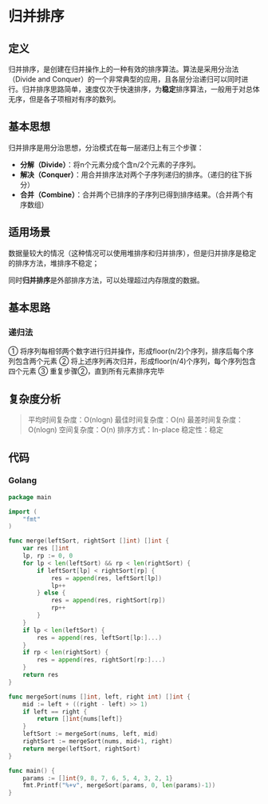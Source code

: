 # 归并排序

## 定义

归并排序，是创建在归并操作上的一种有效的排序算法。算法是采用分治法（Divide and Conquer）的一个非常典型的应用，且各层分治递归可以同时进行。归并排序思路简单，速度仅次于快速排序，为**稳定**排序算法，一般用于对总体无序，但是各子项相对有序的数列。



## 基本思想

归并排序是用分治思想，分治模式在每一层递归上有三个步骤：

- **分解（Divide）**：将n个元素分成个含n/2个元素的子序列。
- **解决（Conquer）**：用合并排序法对两个子序列递归的排序。（递归的往下拆分）
- **合并（Combine）**：合并两个已排序的子序列已得到排序结果。（合并两个有序数组）



## 适用场景

数据量较大的情况（这种情况可以使用堆排序和归并排序），但是归并排序是稳定的排序方法，堆排序不稳定；

同时**归并排序**是外部排序方法，可以处理超过内存限度的数据。



## 基本思路

### 递归法

① 将序列每相邻两个数字进行归并操作，形成floor(n/2)个序列，排序后每个序列包含两个元素
② 将上述序列再次归并，形成floor(n/4)个序列，每个序列包含四个元素
③ 重复步骤②，直到所有元素排序完毕



## 复杂度分析

> 平均时间复杂度：O(nlogn)
> 最佳时间复杂度：O(n)
> 最差时间复杂度：O(nlogn)
> 空间复杂度：O(n)
> 排序方式：In-place
> 稳定性：稳定

## 代码

### Golang

```go
package main

import (
	"fmt"
)

func merge(leftSort, rightSort []int) []int {
	var res []int
	lp, rp := 0, 0
	for lp < len(leftSort) && rp < len(rightSort) {
		if leftSort[lp] < rightSort[rp] {
			res = append(res, leftSort[lp])
			lp++
		} else {
			res = append(res, rightSort[rp])
			rp++
		}
	}
	if lp < len(leftSort) {
		res = append(res, leftSort[lp:]...)
	}
	if rp < len(rightSort) {
		res = append(res, rightSort[rp:]...)
	}
	return res
}

func mergeSort(nums []int, left, right int) []int {
	mid := left + ((right - left) >> 1)
	if left == right {
		return []int{nums[left]}
	}
	leftSort := mergeSort(nums, left, mid)
	rightSort := mergeSort(nums, mid+1, right)
	return merge(leftSort, rightSort)
}

func main() {
	params := []int{9, 8, 7, 6, 5, 4, 3, 2, 1}
	fmt.Printf("%+v", mergeSort(params, 0, len(params)-1))
}

```

